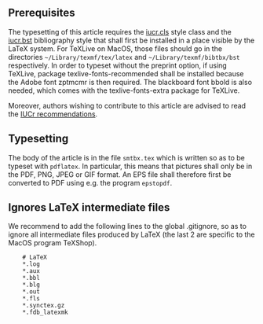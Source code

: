 Prerequisites
-------------

The typesetting of this article requires the [iucr.cls](ftp://ftp.iucr.org/templates/latex/iucr.cls) style class and the [iucr.bst](ftp://ftp.iucr.org/templates/latex/iucr.bst) bibliography style that shall first be installed in a place visible by the LaTeX system. For TeXLive on MacOS, those files should go in the directories `~/Library/texmf/tex/latex` and `~/Library/texmf/bibtbx/bst` respectively. In order to typeset without the preprint option, if using TeXLive, package texlive-fonts-recommended shall be installed because the Adobe font zptmcmr is then required. The blackboard font bbold is also needed, which comes with the texlive-fonts-extra package for TeXLive.

Moreover, authors wishing to contribute to this article are advised to read the [IUCr recommendations](http://journals.iucr.org/d/services/latexstyle.html).

Typesetting
-----------

The body of the article is in the file `smtbx.tex` which is written so as to be typeset with `pdflatex`. In particular, this means that pictures shall only be in the PDF, PNG, JPEG or GIF format. An EPS file shall therefore first be converted to PDF using e.g. the program `epstopdf`.

Ignores LaTeX intermediate files
--------------------------------

We recommend to add the following lines to the global .gitignore, so as to ignore all intermediate files produced by LaTeX (the last 2 are specific to the MacOS program TeXShop).

        # LaTeX
        *.log
        *.aux
        *.bbl
        *.blg
        *.out
        *.fls
        *.synctex.gz
        *.fdb_latexmk
